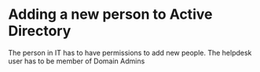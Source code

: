 # Adding a new person to Active Directory

The person in IT has to have permissions to add new people. The helpdesk user has to be member of Domain Admins
